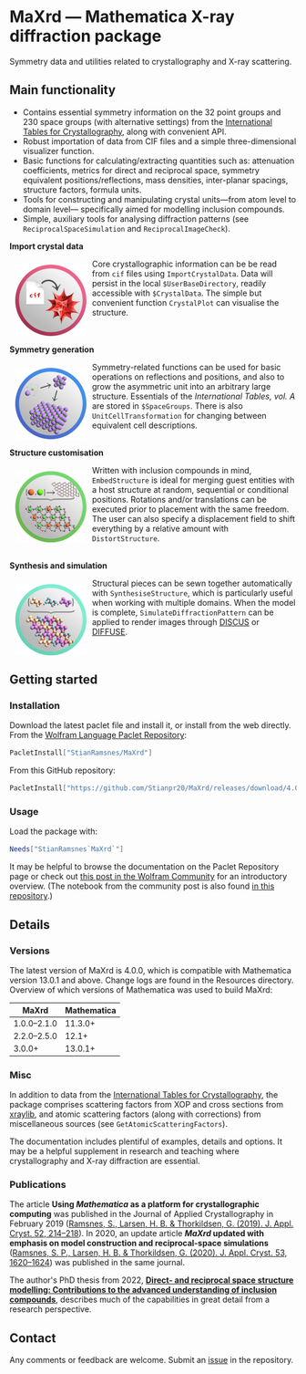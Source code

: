 # MaXrd — Mathematica X-ray diffraction package

Symmetry data and utilities related to crystallography and X-ray scattering.

## Main functionality

- Contains essential symmetry information on the 32 point groups and 230 space groups (with alternative settings) from the [International Tables for Crystallography](https://it.iucr.org/A/), along with convenient API.
- Robust importation of data from CIF files and a simple three-dimensional visualizer function.
- Basic functions for calculating/extracting quantities such as: attenuation coefficients, metrics for direct and reciprocal space, symmetry equivalent positions/reflections, mass densities, inter-planar spacings, structure factors, formula units.
- Tools for constructing and manipulating crystal units—from atom level to domain level— specifically aimed for modelling inclusion compounds.
- Simple, auxiliary tools for analysing diffraction patterns (see `ReciprocalSpaceSimulation` and `ReciprocalImageCheck`).

**Import crystal data**

<img align="left" width="125" style="padding:10px" src="./Resources/Icons/icon1.png"/>

Core crystallographic information can be be read from `cif` files using `ImportCrystalData`.
Data will persist in the local `$UserBaseDirectory`, readily accessible with `$CrystalData`.
The simple but convenient function `CrystalPlot` can visualise the structure.
<br> <br> <br>

**Symmetry generation**

<img align="left" width="125" style="padding:10px" src="./Resources/Icons/icon2.png"/>

Symmetry-related functions can be used for basic operations on reflections and positions, and also to grow the asymmetric unit into an arbitrary large structure.
Essentials of the _International Tables, vol. A_ are stored in `$SpaceGroups`.
There is also `UnitCellTransformation` for changing between equivalent cell descriptions.
<br> <br>

**Structure customisation**

<img align="left" width="125" style="padding:10px" src="./Resources/Icons/icon3.png"/>

Written with inclusion compounds in mind, `EmbedStructure` is ideal for merging guest entities with a host structure at random, sequential or conditional positions.
Rotations and/or translations can be executed prior to placement with the same freedom.
The user can also specify a displacement field to shift everything by a relative amount with `DistortStructure`.
<br> <br>

**Synthesis and simulation**

<img align="left" width="125" style="padding:10px" src="./Resources/Icons/icon6.png"/>

Structural pieces can be sewn together automatically with `SynthesiseStructure`, which is particularly useful when working with multiple domains.
When the model is complete, `SimulateDiffractionPattern` can be applied to render images through [DISCUS](https://github.com/tproffen/DiffuseCode) or [DIFFUSE](http://scripts.iucr.org/cgi-bin/paper?S1600576717015023).
<br> <br> <br>

## Getting started

### Installation

Download the latest paclet file and install it, or install from the web directly.
From the [Wolfram Language Paclet Repository](https://resources.wolframcloud.com/PacletRepository/resources/StianRamsnes/MaXrd/):

```Mathematica
PacletInstall["StianRamsnes/MaXrd"]
```

From this GitHub repository:

```Mathematica
PacletInstall["https://github.com/Stianpr20/MaXrd/releases/download/4.0.0/MaXrd-4.0.0.paclet"]
```

### Usage

Load the package with:

```Mathematica
Needs["StianRamsnes`MaXrd`"]
```

It may be helpful to browse the documentation on the Paclet Repository page or check out [this post in the Wolfram Community](https://community.wolfram.com/groups/-/m/t/2825040) for an introductory overview.
(The notebook from the community post is also found [in this repository](https://github.com/Stianpr20/MaXrd/blob/master/Resources/MaXrd_demo_2023.nb).)

## Details

### Versions

The latest version of MaXrd is 4.0.0, which is compatible with Mathematica version 13.0.1 and above. Change logs are found in the Resources directory. Overview of which versions of Mathematica was used to build MaXrd:

| MaXrd       | Mathematica |
|-------------|-------------|
| 1.0.0–2.1.0 | 11.3.0+     |
| 2.2.0–2.5.0 | 12.1+       |
| 3.0.0+      | 13.0.1+     |

### Misc

In addition to data from the [International Tables for Crystallography](https://it.iucr.org/A/), the package comprises scattering factors from XOP and cross sections from [xraylib](https://github.com/tschoonj/xraylib), and atomic scattering factors (along with corrections) from miscellaneous sources (see `GetAtomicScatteringFactors`).

The documentation includes plentiful of examples, details and options. It may be a helpful supplement in research and teaching where crystallography and X-ray diffraction are essential.

### Publications

The article **Using _Mathematica_ as a platform for crystallographic computing** was published in the Journal of Applied Crystallography in February 2019 ([Ramsnes, S., Larsen, H. B. & Thorkildsen, G. (2019). J. Appl. Cryst. 52, 214–218](https://doi.org/10.1107/S1600576718018071)).
In 2020, an update article **_MaXrd_ updated with emphasis on model construction and reciprocal-space simulations** ([Ramsnes, S. P., Larsen, H. B. & Thorkildsen, G. (2020). J. Appl. Cryst. 53, 1620–1624](https://doi.org/10.1107/S160057672001328X)) was published in the same journal.

The author's PhD thesis from 2022, [**Direct- and reciprocal space structure modelling: Contributions to the advanced understanding of inclusion compounds**](https://hdl.handle.net/11250/2995486), describes much of the capabilities in great detail from a research perspective.

## Contact

Any comments or feedback are welcome. Submit an [issue](https://github.com/Stianpr20/MaXrd/issues) in the repository.
